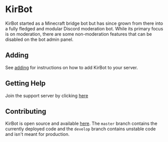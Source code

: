 # KirBot

KirBot started as a Minecraft bridge bot but has since grown from there into a fully
fledged and modular Discord moderation bot. While its primary focus is on moderation, there are some
non-moderation features that can be disabled on the bot admin panel.

## Adding

See [adding](adding.md) for instructions on how to add KirBot to your server.

## Getting Help

Join the support server by clicking [here](https://kirbot.mrkirby153.com/join)

## Contributing
KirBot is open source and available [here](https://github.com/mrkirby153/KirBot). The `master` branch contains the currently deployed code and the `develop` branch contains unstable code and isn't meant for production.